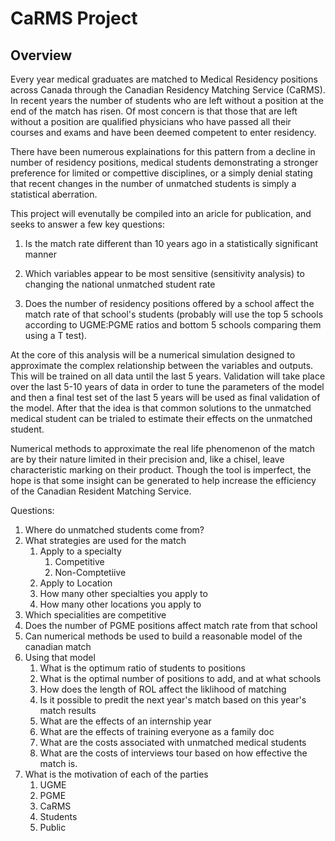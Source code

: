 # CaRMS Project

## Overview

Every year medical graduates are matched to Medical Residency positions across Canada through the Canadian Residency Matching Service (CaRMS). In recent years the number of students who are left without a position at the end of the match has risen. Of most concern is that those that are left without a position are qualified physicians who have passed all their courses and exams and have been deemed competent to enter residency. 

There have been numerous explainations for this pattern from a decline in number of residency positions, medical students demonstrating a stronger preference for limited or compettive disciplines, or a simply denial stating that recent changes in the number of unmatched students is simply a statistical aberration. 

This project will evenutally be compiled into an aricle for publication, and seeks to answer a few key questions:

1. Is the match rate different than 10 years ago in a statistically significant manner

3. Which variables appear to be most sensitive (sensitivity analysis) to changing the national unmatched student rate

2. Does the number of residency positions offered by a school affect the match rate of that school's students (probably will use the top 5 schools according to UGME:PGME ratios and bottom 5 schools comparing them using a T test). 

At the core of this analysis will be a numerical simulation designed to approximate the complex relationship between the variables and outputs. This will be trained on all data until the last 5 years. Validation will take place over the last 5-10 years of data in order to tune the parameters of the model and then a final test set of the last 5 years will be used as final validation of the model. After that the idea is that common solutions to the unmatched medical student can be trialed to estimate their effects on the unmatched student.

Numerical methods to approximate the real life phenomenon of the match are by their nature limited in their precision and, like a chisel, leave characteristic marking on their product. Though the tool is imperfect, the hope is that some insight can be generated to help increase the efficiency of the Canadian Resident Matching Service.



Questions:

1. Where do unmatched students come from?
2. What strategies are used for the match
    1. Apply to a specialty
        1. Competitive
        2. Non-Comptetiive
    2. Apply to Location
    3. How many other specialties you apply to
    4. How many other locations you apply to
2. Which specialities are competitive
3. Does the number of PGME positions affect match rate from that school
4. Can numerical methods be used to build a reasonable model of the canadian match
5. Using that model
    1. What is the optimum ratio of students to positions
    2. What is the optimal number of positions to add, and at what schools
    2. How does the length of ROL affect the liklihood of matching
    3. Is it possible to predit the next year's match based on this year's match results
    4. What are the effects of an internship year
    5. What are the effects of training everyone as a family doc
    6. What are the costs associated with unmatched medical students
    7. What are the costs of interviews tour based on how effective the match is.
6. What is the motivation of each of the parties
    1. UGME
    2. PGME
    3. CaRMS
    4. Students
    5. Public